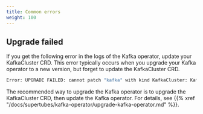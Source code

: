 ```yaml
---
title: Common errors
weight: 100
---
```


## Upgrade failed

If you get the following error in the logs of the Kafka operator, update your KafkaCluster CRD. This error typically occurs when you upgrade your Kafka operator to a new version, but forget to update the KafkaCluster CRD.

```bash
Error: UPGRADE FAILED: cannot patch "kafka" with kind KafkaCluster: KafkaCluster.kafka.banzaicloud.io "kafka" is invalid: [status.brokersState.2.perBrokerConfigurationState: Required value, status.brokersState.3.perBrokerConfigurationState: Required value, status.brokersState.4.perBrokerConfigurationState: Required value, status.brokersState.0.perBrokerConfigurationState: Required value, status.brokersState.1.perBrokerConfigurationState: Required value]
```

The recommended way to upgrade the Kafka operator is to upgrade the KafkaCluster CRD, then update the Kafka operator. For details, see {{% xref "/docs/supertubes/kafka-operator/upgrade-kafka-operator.md" %}}.
